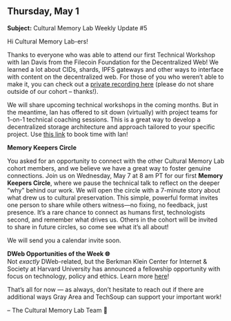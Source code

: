 ## Thursday, May 1

**Subject:** Cultural Memory Lab Weekly Update #5

Hi Cultural Memory Lab-ers\!

Thanks to everyone who was able to attend our first Technical Workshop with Ian Davis from the Filecoin Foundation for the Decentralized Web\! We learned a lot about CIDs, shards, IPFS gateways and other ways to interface with content on the decentralized web. For those of you who weren’t able to make it, you can check out a [private recording here](https://drive.google.com/file/d/1LI81HA3mTXJumWgSSB2-M47eGrcpoRSY/view?usp=sharing) (please do not share outside of our cohort – thanks\!).

We will share upcoming technical workshops in the coming months. But in the meantime, Ian has offered to sit down (virtually) with project teams for 1-on-1 technical coaching sessions. This is a great way to develop a decentralized storage architecture and approach tailored to your specific project. Use [this link](https://calendly.com/ian-fil) to book time with Ian\!

**Memory Keepers Circle**

You asked for an opportunity to connect with the other Cultural Memory Lab cohort members, and we believe we have a great way to foster genuine connections. Join us on Wednesday, May 7 at 8 am PT for our first **Memory Keepers Circle**, where we pause the technical talk to reflect on the deeper “why” behind our work. We will open the circle with a 7-minute story about what drew us to cultural preservation. This simple, powerful format invites one person to share while others witness—no fixing, no feedback, just presence. It’s a rare chance to connect as humans first, technologists second, and remember what drives us. Others in the cohort will be invited to share in future circles, so come see what it’s all about\!

We will send you a calendar invite soon.

**DWeb Opportunities of the Week 🌐**  
Not *exactly* DWeb-related, but the Berkman Klein Center for Internet & Society at Harvard University has announced a fellowship opportunity with focus on technology, policy and ethics. Learn more [here](https://cyber.harvard.edu/getinvolved/fellowships/bkc-allen-lab)\!

That’s all for now — as always, don’t hesitate to reach out if there are additional ways Gray Area and TechSoup can support your important work\!

– The Cultural Memory Lab Team 💙
